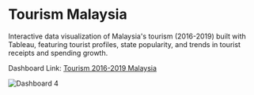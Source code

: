 # Tourism Malaysia
Interactive data visualization of Malaysia's tourism (2016-2019) built with Tableau, featuring tourist profiles, state popularity, and trends in tourist receipts and spending growth.

Dashboard Link: [Tourism 2016-2019 Malaysia](https://public.tableau.com/views/TourismMalaysia_17250926808580/Dashboard4?:language=en-US&publish=yes&:sid=&:redirect=auth&:display_count=n&:origin=viz_share_link)

![Dashboard 4](https://github.com/user-attachments/assets/55bb35f9-181a-4182-8f0a-79318a0897ab)
